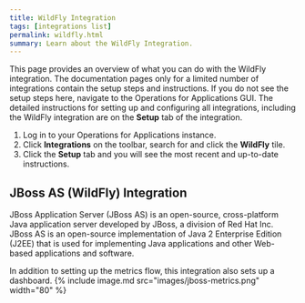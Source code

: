 ```yaml
---
title: WildFly Integration
tags: [integrations list]
permalink: wildfly.html
summary: Learn about the WildFly Integration.
---
```


This page provides an overview of what you can do with the WildFly integration. The documentation pages only for a limited number of integrations contain the setup steps and instructions. If you do not see the setup steps here, navigate to the Operations for Applications GUI. The detailed instructions for setting up and configuring all integrations, including the WildFly integration are on the **Setup** tab of the integration.

1. Log in to your Operations for Applications instance. 
2. Click **Integrations** on the toolbar, search for and click the **WildFly** tile. 
3. Click the **Setup** tab and you will see the most recent and up-to-date instructions.

## JBoss AS (WildFly) Integration

JBoss Application Server (JBoss AS) is an open-source, cross-platform Java application server developed by JBoss, a division of Red Hat Inc. JBoss AS is an open-source implementation of Java 2 Enterprise Edition (J2EE) that is used for implementing Java applications and other Web-based applications and software.

In addition to setting up the metrics flow, this integration also sets up a dashboard.
{% include image.md src="images/jboss-metrics.png" width="80" %}





